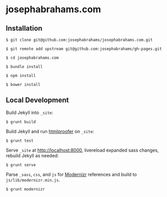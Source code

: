 # josephabrahams.com

## Installation

    $ git clone git@github.com:josephabrahams/josephabrahams.com.git

    $ git remote add upstream git@github.com:josephabrahams/gh-pages.git

    $ cd josephabrahams.com

    $ bundle install

    $ npm install

    $ bower install

## Local Development

Build Jekyll into `_site`:

    $ grunt build

Build Jekyll and run [htmlproofer](https://github.com/gjtorikian/html-proofer) on `_site`:

    $ grunt test

Serve `_site` at <http://localhost:8000>, livereload expanded sass changes, rebuild Jekyll as needed:

    $ grunt serve

Parse `_sass`, `css`, and `js` for [Modernizr](http://modernizr.com/) references and build to `js/lib/modernizr.min.js`.

    $ grunt modernizr

